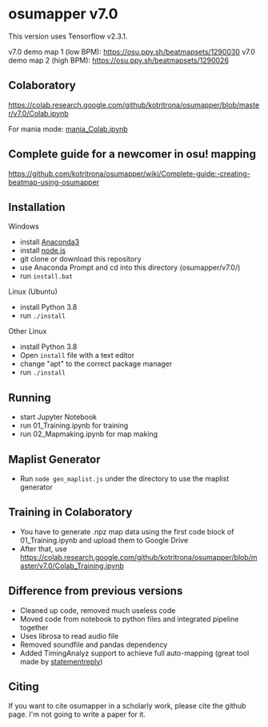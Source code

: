 # osumapper v7.0

This version uses Tensorflow v2.3.1.

v7.0 demo map 1 (low BPM): https://osu.ppy.sh/beatmapsets/1290030
v7.0 demo map 2 (high BPM): https://osu.ppy.sh/beatmapsets/1290026

## Colaboratory

https://colab.research.google.com/github/kotritrona/osumapper/blob/master/v7.0/Colab.ipynb

For mania mode: [mania_Colab.ipynb](https://colab.research.google.com/github/kotritrona/osumapper/blob/master/v7.0/mania_Colab.ipynb)

## Complete guide for a newcomer in osu! mapping

https://github.com/kotritrona/osumapper/wiki/Complete-guide:-creating-beatmap-using-osumapper

## Installation

Windows

- install [Anaconda3](https://www.anaconda.com/products/individual#windows)
- install [node.js](https://nodejs.org/)
- git clone or download this repository
- use Anaconda Prompt and cd into this directory (osumapper/v7.0/)
- run `install.bat`

Linux (Ubuntu)

- install Python 3.8
- run `./install`

Other Linux

- install Python 3.8
- Open `install` file with a text editor
- change "apt" to the correct package manager
- run `./install`

## Running

- start Jupyter Notebook
- run 01_Training.ipynb for training
- run 02_Mapmaking.ipynb for map making

## Maplist Generator

- Run `node gen_maplist.js` under the directory to use the maplist generator

## Training in Colaboratory

- You have to generate .npz map data using the first code block of 01_Training.ipynb and upload them to Google Drive
- After that, use https://colab.research.google.com/github/kotritrona/osumapper/blob/master/v7.0/Colab_Training.ipynb

## Difference from previous versions

- Cleaned up code, removed much useless code
- Moved code from notebook to python files and integrated pipeline together
- Uses librosa to read audio file
- Removed soundfile and pandas dependency
- Added TimingAnalyz support to achieve full auto-mapping (great tool made by [statementreply](https://osu.ppy.sh/users/126198))

## Citing

If you want to cite osumapper in a scholarly work, please cite the github page. I'm not going to write a paper for it.